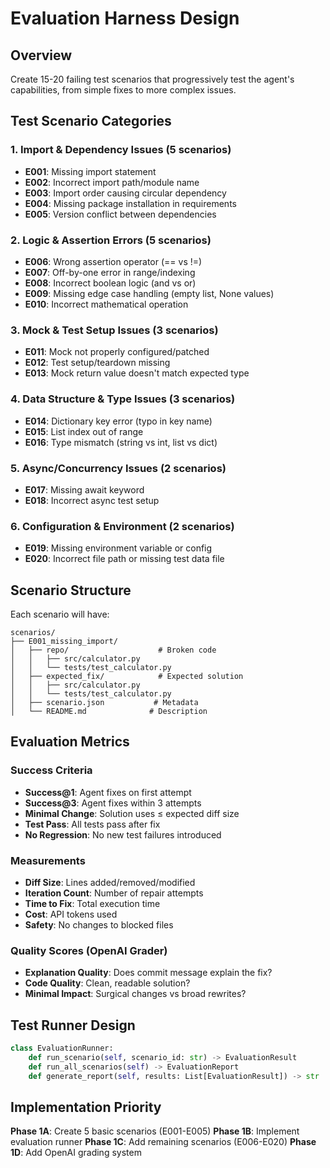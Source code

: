 # Evaluation Harness Design

## Overview
Create 15-20 failing test scenarios that progressively test the agent's capabilities, from simple fixes to more complex issues.

## Test Scenario Categories

### 1. Import & Dependency Issues (5 scenarios)
- **E001**: Missing import statement
- **E002**: Incorrect import path/module name
- **E003**: Import order causing circular dependency
- **E004**: Missing package installation in requirements
- **E005**: Version conflict between dependencies

### 2. Logic & Assertion Errors (5 scenarios)
- **E006**: Wrong assertion operator (== vs !=)
- **E007**: Off-by-one error in range/indexing
- **E008**: Incorrect boolean logic (and vs or)
- **E009**: Missing edge case handling (empty list, None values)
- **E010**: Incorrect mathematical operation

### 3. Mock & Test Setup Issues (3 scenarios)
- **E011**: Mock not properly configured/patched
- **E012**: Test setup/teardown missing
- **E013**: Mock return value doesn't match expected type

### 4. Data Structure & Type Issues (3 scenarios)
- **E014**: Dictionary key error (typo in key name)
- **E015**: List index out of range
- **E016**: Type mismatch (string vs int, list vs dict)

### 5. Async/Concurrency Issues (2 scenarios)
- **E017**: Missing await keyword
- **E018**: Incorrect async test setup

### 6. Configuration & Environment (2 scenarios)
- **E019**: Missing environment variable or config
- **E020**: Incorrect file path or missing test data file

## Scenario Structure

Each scenario will have:
```
scenarios/
├── E001_missing_import/
│   ├── repo/                    # Broken code
│   │   ├── src/calculator.py
│   │   └── tests/test_calculator.py
│   ├── expected_fix/            # Expected solution
│   │   ├── src/calculator.py
│   │   └── tests/test_calculator.py
│   ├── scenario.json           # Metadata
│   └── README.md              # Description
```

## Evaluation Metrics

### Success Criteria
- **Success@1**: Agent fixes on first attempt
- **Success@3**: Agent fixes within 3 attempts
- **Minimal Change**: Solution uses ≤ expected diff size
- **Test Pass**: All tests pass after fix
- **No Regression**: No new test failures introduced

### Measurements
- **Diff Size**: Lines added/removed/modified
- **Iteration Count**: Number of repair attempts
- **Time to Fix**: Total execution time
- **Cost**: API tokens used
- **Safety**: No changes to blocked files

### Quality Scores (OpenAI Grader)
- **Explanation Quality**: Does commit message explain the fix?
- **Code Quality**: Clean, readable solution?
- **Minimal Impact**: Surgical changes vs broad rewrites?

## Test Runner Design

```python
class EvaluationRunner:
    def run_scenario(self, scenario_id: str) -> EvaluationResult
    def run_all_scenarios(self) -> EvaluationReport
    def generate_report(self, results: List[EvaluationResult]) -> str
```

## Implementation Priority

**Phase 1A**: Create 5 basic scenarios (E001-E005)
**Phase 1B**: Implement evaluation runner
**Phase 1C**: Add remaining scenarios (E006-E020)
**Phase 1D**: Add OpenAI grading system
